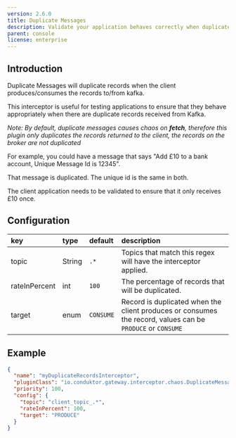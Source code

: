 ```yaml
---
version: 2.6.0
title: Duplicate Messages
description: Validate your application behaves correctly when duplicate records arise
parent: console
license: enterprise
---
```


## Introduction

Duplicate Messages will duplicate records when the client produces/consumes the records to/from kafka.

This interceptor is useful for testing applications to ensure that they behave appropriately when there are duplicate records received from Kafka.

*Note: By default, duplicate messages causes chaos on **fetch**, therefore this plugin only duplicates the records returned to the client, the records on the broker are not duplicated*

For example, you could have a message that says "Add £10 to a bank account, Unique Message Id is 12345".

That message is duplicated. The unique id is the same in both.

The client application needs to be validated to ensure that it only receives £10 once.

## Configuration

| key           | type    | default   | description                                                                                                |
|:--------------|:--------|:----------|:-----------------------------------------------------------------------------------------------------------|
| topic         | String  | `.*`      | Topics that match this regex will have the interceptor applied.                                            |
| rateInPercent | int     | `100`     | The percentage of records that will be duplicated.                                                         |
| target        | enum    | `CONSUME` | Record is duplicated when the client produces or consumes the record, values can be `PRODUCE` or `CONSUME` |

## Example

```json
{
  "name": "myDuplicateRecordsInterceptor",
  "pluginClass": "io.conduktor.gateway.interceptor.chaos.DuplicateMessagesPlugin",
  "priority": 100,
  "config": {
    "topic": "client_topic_.*",
    "rateInPercent": 100,
    "target": "PRODUCE"
  }
}
```